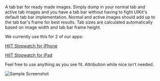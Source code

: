 A tab bar for ready made images. Simply dump in your normal tab and active tab images and you have a tab bar without having to fight UIKit's default tab bar implementation. Normal and active images should add up to the tab bar's frame for best results. Tab sizes are calculated automatically based on image width and tab bar frame height. 

We currently use this for 2 of our apps:

[HIIT Stopwatch for iPhone](https://itunes.apple.com/us/app/hiit-stopwatch-for-iphone/id585542275?mt=8)

[HIIT Stopwatch for iPad](https://itunes.apple.com/us/app/hiit-stopwatch-for-ipad/id601764481?mt=8)

Feel free to use anything as you see fit. Attribution while nice isn't needed. 

![Sample Screenshot](https://raw.github.com/parabolicriver/ios-tab-bar/master/screenshot.png "iPad Simulator with sample iPad and iPhone tab bar")